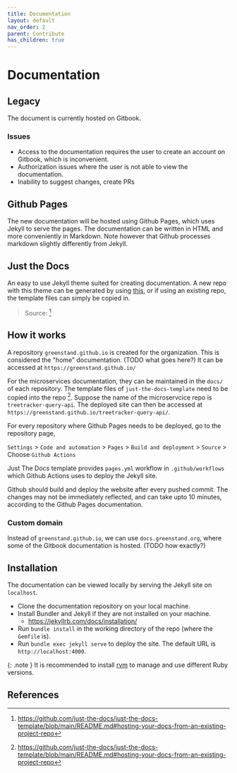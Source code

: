 ```yaml
---
title: Documentation
layout: default
nav_order: 2
parent: Contribute
has_children: true
---
```


# Documentation

## Legacy

The document is currently hosted on Gitbook.

### Issues
- Access to the documentation requires the user to create an account on Gitbook, which is inconvenient.
- Authorization issues where the user is not able to view the documentation.
- Inability to suggest changes, create PRs

## Github Pages

The new documentation will be hosted using Github Pages, which uses Jekyll to serve the pages. The documentation can be written in HTML and more conveniently in Markdown. Note however that Github processes markdown slightly differently from Jekyll.

## Just the Docs

An easy to use Jekyll theme suited for creating documentation. A new repo with this theme can be generated by using [this](https://github.com/just-the-docs/just-the-docs-template/generate), or if using an existing repo, the template files can simply be copied in.

> Source: [^fn1]

## How it works

A repository `greenstand.github.io` is created for the organization. This is considered the "home" documentation. (TODO what goes here?) It can be accessed at `https://greenstand.github.io/`

For the microservices documentation, they can be maintained in the `docs/` of each repository. The template files of `just-the-docs-template` need to be copied into the repo [^fn1].
Suppose the name of the microservcice repo is `treetracker-query-api`. The deployed site can then be accessed at `https://greenstand.github.io/treetracker-query-api/`.


For every repository where Github Pages needs to be deployed, go to the repository page,

`Settings` > `Code and automation` > `Pages` > `Build and deployment` > `Source` > Choose `Github Actions`

Just The Docs template provides `pages.yml` workflow in `.github/workflows` which Github Actions uses to deploy the Jekyll site.

Github should build and deploy the website after every pushed commit. The changes may not be immediately reflected, and can take upto 10 minutes, according to the Github Pages documentation.

### Custom domain

Instead of `greenstand.github.io`, we can use `docs.greenstand.org`, where some of the Gitbook documentation is hosted.
(TODO how exactly?)

## Installation
The documentation can be viewed locally by serving the Jekyll site on `localhost`.

- Clone the documentation repository on your local machine.
- Install Bundler and Jekyll if they are not installed on your machine.
  - <https://jekyllrb.com/docs/installation/>
- Run `bundle install` in the working directory of the repo (where the `Gemfile` is).
- Run `bundle exec jekyll serve` to deploy the site. The default URL is `http://localhost:4000`.

{: .note }
It is recommended to install [rvm](https://rvm.io/) to manage and use different Ruby versions.

## References

[^fn1]: <https://github.com/just-the-docs/just-the-docs-template/blob/main/README.md#hosting-your-docs-from-an-existing-project-repo>




